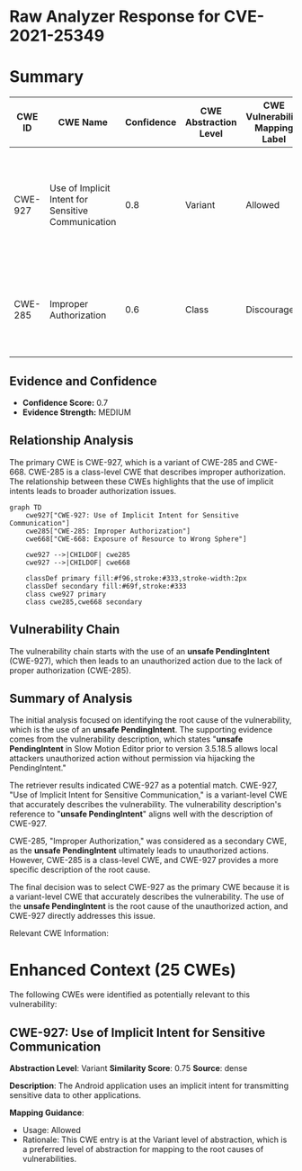 # Raw Analyzer Response for CVE-2021-25349

# Summary
| CWE ID | CWE Name | Confidence | CWE Abstraction Level | CWE Vulnerability Mapping Label | CWE-Vulnerability Mapping Notes |
|---|---|---|---|---|---|
| CWE-927 | Use of Implicit Intent for Sensitive Communication | 0.8 | Variant | Allowed | Primary CWE: The application is using an **unsafe PendingIntent**, which aligns with the implicit intent vulnerability. |
| CWE-285 | Improper Authorization | 0.6 | Class | Discouraged | Secondary CWE: The **unsafe PendingIntent** is being used to perform an unauthorized action. |

## Evidence and Confidence

*   **Confidence Score:** 0.7
*   **Evidence Strength:** MEDIUM

## Relationship Analysis
The primary CWE is CWE-927, which is a variant of CWE-285 and CWE-668. CWE-285 is a class-level CWE that describes improper authorization. The relationship between these CWEs highlights that the use of implicit intents leads to broader authorization issues.

```mermaid
graph TD
    cwe927["CWE-927: Use of Implicit Intent for Sensitive Communication"]
    cwe285["CWE-285: Improper Authorization"]
    cwe668["CWE-668: Exposure of Resource to Wrong Sphere"]
    
    cwe927 -->|CHILDOF| cwe285
    cwe927 -->|CHILDOF| cwe668
    
    classDef primary fill:#f96,stroke:#333,stroke-width:2px
    classDef secondary fill:#69f,stroke:#333
    class cwe927 primary
    class cwe285,cwe668 secondary
```

## Vulnerability Chain
The vulnerability chain starts with the use of an **unsafe PendingIntent** (CWE-927), which then leads to an unauthorized action due to the lack of proper authorization (CWE-285).

## Summary of Analysis
The initial analysis focused on identifying the root cause of the vulnerability, which is the use of an **unsafe PendingIntent**. The supporting evidence comes from the vulnerability description, which states "**unsafe PendingIntent** in Slow Motion Editor prior to version 3.5.18.5 allows local attackers unauthorized action without permission via hijacking the PendingIntent."

The retriever results indicated CWE-927 as a potential match. CWE-927, "Use of Implicit Intent for Sensitive Communication," is a variant-level CWE that accurately describes the vulnerability. The vulnerability description's reference to "**unsafe PendingIntent**" aligns well with the description of CWE-927.

CWE-285, "Improper Authorization," was considered as a secondary CWE, as the **unsafe PendingIntent** ultimately leads to unauthorized actions. However, CWE-285 is a class-level CWE, and CWE-927 provides a more specific description of the root cause.

The final decision was to select CWE-927 as the primary CWE because it is a variant-level CWE that accurately describes the vulnerability. The use of the **unsafe PendingIntent** is the root cause of the unauthorized action, and CWE-927 directly addresses this issue.

Relevant CWE Information:

# Enhanced Context (25 CWEs)
The following CWEs were identified as potentially relevant to this vulnerability:

## CWE-927: Use of Implicit Intent for Sensitive Communication
**Abstraction Level**: Variant
**Similarity Score**: 0.75
**Source**: dense

**Description**:
The Android application uses an implicit intent for transmitting sensitive data to other applications.

**Mapping Guidance**:
- Usage: Allowed
- Rationale: This CWE entry is at the Variant level of abstraction, which is a preferred level of abstraction for mapping to the root causes of vulnerabilities.